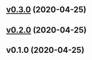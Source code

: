 
<a name="v0.3.0"></a>
## [v0.3.0](https://github.com/continuul/ws-get/compare/v0.2.0...v0.3.0) (2020-04-25)


<a name="v0.2.0"></a>
## [v0.2.0](https://github.com/continuul/ws-get/compare/v0.1.0...v0.2.0) (2020-04-25)


<a name="v0.1.0"></a>
## v0.1.0 (2020-04-25)
